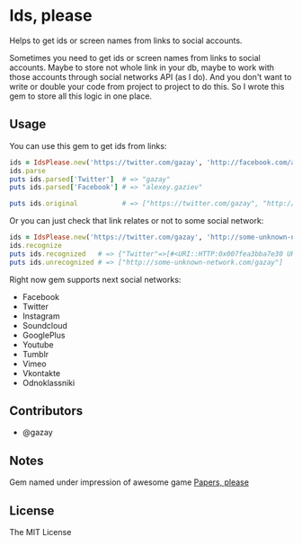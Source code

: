# Ids, please

Helps to get ids or screen names from links to social accounts.

Sometimes you need to get ids or screen names from links to social accounts.
Maybe to store not whole link in your db, maybe to work with those accounts
through social networks API (as I do). And you don't want to write or double your
code from project to project to do this. So I wrote this gem to store all this logic
in one place.

## Usage

You can use this gem to get ids from links:

```ruby
ids = IdsPlease.new('https://twitter.com/gazay', 'http://facebook.com/alexey.gaziev')
ids.parse
puts ids.parsed['Twitter']  # => "gazay"
puts ids.parsed['Facebook'] # => "alexey.gaziev"

puts ids.original           # => ["https://twitter.com/gazay", "http://facebook.com/alexey.gaziev"]
```

Or you can just check that link relates or not to some social network:

```ruby
ids = IdsPlease.new('https://twitter.com/gazay', 'http://some-unknown-network.com/gazay')
ids.recognize
puts ids.recognized   # => {"Twitter"=>[#<URI::HTTP:0x007fea3bba7e30 URL:http://twitter.com/gazay>]}
puts ids.unrecognized # => ["http://some-unknown-network.com/gazay"]
```

Right now gem supports next social networks:

* Facebook
* Twitter
* Instagram
* Soundcloud
* GooglePlus
* Youtube
* Tumblr
* Vimeo
* Vkontakte
* Odnoklassniki

## Contributors

* @gazay

## Notes

Gem named under impression of awesome game [Papers, please](http://papersplea.se/)

## License

The MIT License
